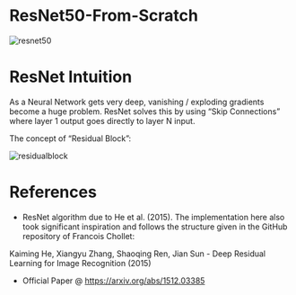 # ResNet50-From-Scratch

![resnet50](https://user-images.githubusercontent.com/100022706/236117171-1355049d-10f1-4308-9025-0937284436de.png)

# ResNet Intuition

As a Neural Network gets very deep, vanishing / exploding gradients become a huge problem. ResNet solves this by using “Skip Connections” where layer 1 output goes directly to layer N input.

The concept of “Residual Block”:


![residualblock](https://user-images.githubusercontent.com/100022706/236117258-c0b74550-858c-4422-a383-ce4fb3ba72f4.png)

# References

- ResNet algorithm due to He et al. (2015). The implementation here also took significant inspiration and follows the structure given in the GitHub repository of Francois Chollet:

Kaiming He, Xiangyu Zhang, Shaoqing Ren, Jian Sun - Deep Residual Learning for Image Recognition (2015)

- Official Paper @ https://arxiv.org/abs/1512.03385
